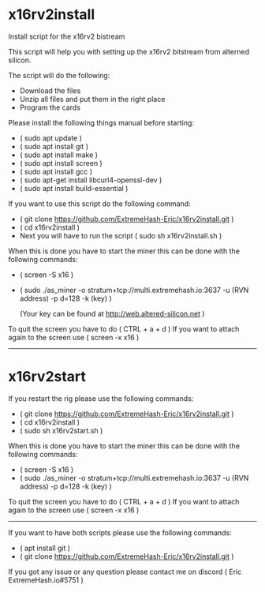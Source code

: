 # x16rv2install
Install script for the x16rv2 bistream

This script will help you with setting up the x16rv2 bitstream from alterned silicon.

The script will do the following:
 - Download the files
 - Unzip all files and put them in the right place
 - Program the cards
 
Please install the following things manual before starting:
 - ( sudo apt update )
 - ( sudo apt install git )
 - ( sudo apt install make )
 - ( sudo apt install screen )
 - ( sudo apt install gcc )
 - ( sudo apt-get install libcurl4-openssl-dev )
 - ( sudo apt install build-essential )
 
If you want to use this script do the following command:
 - ( git clone https://github.com/ExtremeHash-Eric/x16rv2install.git )
 - ( cd x16rv2install )
 - Next you will have to run the script ( sudo sh x16rv2install.sh )
 
When this is done you have to start the miner this can be done with the following commands:
 - ( screen -S x16 )
 - ( sudo ./as_miner -o stratum+tcp://multi.extremehash.io:3637 -u (RVN address) -p d=128 -k (key) )

   (Your key can be found at http://web.altered-silicon.net )

 To quit the screen you have to do ( CTRL + a + d )
 If you want to attach again to the screen use ( screen -x x16 )
 
 --------------------------------------------------------------------------------------------------------------
# x16rv2start

If you restart the rig please use the following commands:
 - ( git clone https://github.com/ExtremeHash-Eric/x16rv2install.git )
 - ( cd x16rv2install )
 - ( sudo sh x16rv2start.sh )

When this is done you have to start the miner this can be done with the following commands:
 - ( screen -S x16 )
 - ( sudo ./as_miner -o stratum+tcp://multi.extremehash.io:3637 -u (RVN address) -p d=128 -k (key) )
 
 To quit the screen you have to do ( CTRL + a + d )
 If you want to attach again to the screen use ( screen -x x16 )
 
 --------------------------------------------------------------------------------------------------------------
If you want to have both scripts please use the following commands:
 - ( apt install git )
 - ( git clone https://github.com/ExtremeHash-Eric/x16rv2install.git )
 
If you got any issue or any question please contact me on discord ( Eric ExtremeHash.io#5751 )
